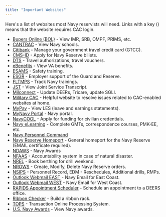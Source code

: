 ```yaml
---
title: "Important Websites"
---
```


Here's a list of websites most Navy reservists will need.
Links with a key (<span class="fas fa-key"></span>) means that the website requires CAC login.

- [Bupers Online (BOL)](https://www.bol.navy.mil/) <span class="fas fa-key"></span> - View IMR, SRB, OMPF, PRIMS, etc.
- [CANTRAC](https://app.prod.cetars.training.navy.mil/cantrac/vol2.html) <span class="fas fa-key"></span> - View Navy schools.
- [Citibank](https://home.cards.citidirect.com/CommercialCard/ux/index.html#/login) - Manage your government travel credit card (GTCC).
- [CMS-ID](https://www.cmsid.navy.mil/) <span class="fas fa-key"></span> - Apply for Navy Reserve billets.
- [DTS](https://dtsproweb.defensetravel.osd.mil/dts-app/pubsite/all/view) <span class="fas fa-key"></span> - Travel authorizations, travel vouchers.
- [eBenefits](https://www.ebenefits.va.gov/ebenefits/homepage) - View VA benefits.
- [ESAMS](https://esams.cnic.navy.mil/esams_gen_2/loginesams.aspx) <span class="fas fa-key"></span> - Safety training.
- [ESGR](http://www.esgr.org/) - Employer support of the Guard and Reserve.
- [FLTMPS](https://ntmpsweb.ncdc.navy.mil/fltmps) <span class="fas fa-key"></span> - Track Navy trainings.
- [JST](https://jst.doded.mil/smart/signIn.do) <span class="fas fa-key"></span> - View Joint Service Transcript.
- [Milconnect](https://milconnect.dmdc.osd.mil/milconnect/) <span class="fas fa-key"></span> - Update DEERs, Tricare, update SGLI.
- [Military CAC](http://militarycac.com/index.htm) - Helpful website to resolve issues related to CAC-enabled websites at home.
- [MyPay](https://mypay.dfas.mil/mypay.aspx) - View LES (leave and earnings statements).
- [MyNavy Portal](https://my.navy.mil/) <span class="fas fa-key"></span> - Navy portal.
- [NavyCOOL](https://www.cool.navy.mil/usn/index.htm) - Apply for funding for civilian credentials.
- [Navy eLearning](https://learning.nel.navy.mil/) <span class="fas fa-key"></span> - Complete GMTs, correspondence courses, PMK-EE, etc.
- [Navy Personnel Command](https://www.public.navy.mil/bupers-npc/Pages/default.aspx)
- [Navy Reserve Homeport](https://private.navyreserve.navy.mil/) <span class="fas fa-key"></span> - General homeport for the Navy Reserve (EMAIL certificate required).
- [NDAWS](https://awards.navy.mil/) <span class="fas fa-key"></span> - Navy Awards
- [NFAAS](https://navyfamily.navy.mil/) - Accountability system in case of natural disaster.
- [NREL](https://private.navyreserve.navy.mil/Locker/NREL/) <span class="fas fa-key"></span> - Book berthing for drill weekend.
- [NROWS](https://nrows.dc3n.navy.mil/nrows) <span class="fas fa-key"></span> - Create, Modify, Delete Navy Reserve orders.
- [NSIPS](https://www.nsips.navy.mil) <span class="fas fa-key"></span> - Personnel Record, EDM - Reschedules, Additional drills, RMPs.
- [Outlook Webmail EAST](https://webmail.east.nmci.navy.mil/owa/) <span class="fas fa-key"></span> - Navy Email for East Coast.
- [Outlook Webmail WEST](https://webmail.west.nmci.navy.mil/owa/) <span class="fas fa-key"></span> - Navy Email for West Coast.
- [RAPIDS Appointment Scheduler](https://rapids-appointments.dmdc.osd.mil/) - Schedule an appointment to a DEERS office.
- [Ribbon Checker](https://www.ezrackbuilder.com/) - Build a ribbon rack.
- [TOPS](https://twms.navy.mil/tops/) <span class="fas fa-key"></span> - Transaction Online Processing System.
- [U.S. Navy Awards](https://awards.navy.mil/) - View Navy awards.
